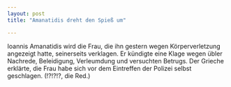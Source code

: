 ```yaml
---
layout: post
title: "Amanatidis dreht den Spieß um"

---
```


Ioannis Amanatidis wird die Frau, die ihn gestern wegen Körperverletzung angezeigt hatte, seinerseits verklagen. Er kündigte eine Klage wegen übler Nachrede, Beleidigung, Verleumdung und versuchten Betrugs. Der Grieche erklärte, die Frau habe sich vor dem Eintreffen der Polizei selbst geschlagen. (!?!?!?, die Red.)


